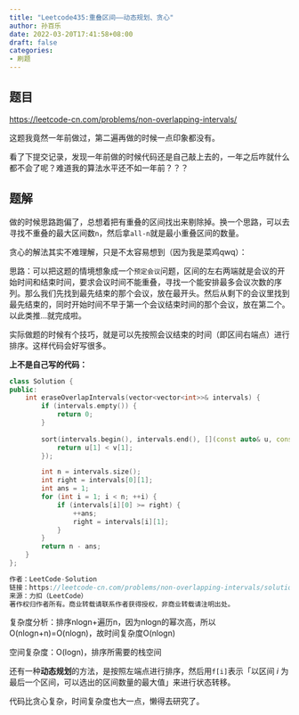 ```yaml
---
title: "Leetcode435:重叠区间——动态规划、贪心"
author: 孙百乐
date: 2022-03-20T17:41:58+08:00
draft: false
categories: 
- 刷题
---
```


## 题目

https://leetcode-cn.com/problems/non-overlapping-intervals/

这题我竟然一年前做过，第二遍再做的时候一点印象都没有。

看了下提交记录，发现一年前做的时候代码还是自己敲上去的，一年之后咋就什么都不会了呢？难道我的算法水平还不如一年前？？？

## 题解

做的时候思路跑偏了，总想着把有重叠的区间找出来剔除掉。换一个思路，可以去寻找不重叠的最大区间数`n`，然后拿`all-n`就是最小重叠区间的数量。

贪心的解法其实不难理解，只是不太容易想到（因为我是菜鸡qwq）：

思路：可以把这题的情境想象成一个`预定会议`问题，区间的左右两端就是会议的开始时间和结束时间，要求会议时间不能重叠，寻找一个能安排最多会议次数的序列。那么我们先找到最先结束的那个会议，放在最开头。然后从剩下的会议里找到最先结束的，同时开始时间不早于第一个会议结束时间的那个会议，放在第二个。以此类推...就完成啦。

实际做题的时候有个技巧，就是可以先按照会议结束的时间（即区间右端点）进行排序。这样代码会好写很多。

**上不是自己写的代码：**

```c++
class Solution {
public:
    int eraseOverlapIntervals(vector<vector<int>>& intervals) {
        if (intervals.empty()) {
            return 0;
        }
        
        sort(intervals.begin(), intervals.end(), [](const auto& u, const auto& v) {
            return u[1] < v[1];
        });

        int n = intervals.size();
        int right = intervals[0][1];
        int ans = 1;
        for (int i = 1; i < n; ++i) {
            if (intervals[i][0] >= right) {
                ++ans;
                right = intervals[i][1];
            }
        }
        return n - ans;
    }
};

作者：LeetCode-Solution
链接：https://leetcode-cn.com/problems/non-overlapping-intervals/solution/wu-zhong-die-qu-jian-by-leetcode-solutio-cpsb/
来源：力扣（LeetCode）
著作权归作者所有。商业转载请联系作者获得授权，非商业转载请注明出处。
```

复杂度分析：排序nlogn+遍历n，因为nlogn的幂次高，所以O(nlogn+n)=O(nlogn)，故时间复杂度O(nlogn)

空间复杂度：O(logn)，排序所需要的栈空间

还有一种**动态规划**的方法，是按照左端点进行排序，然后用`f[i]`表示「以区间 *i* 为最后一个区间，可以选出的区间数量的最大值」来进行状态转移。

代码比贪心复杂，时间复杂度也大一点，懒得去研究了。



